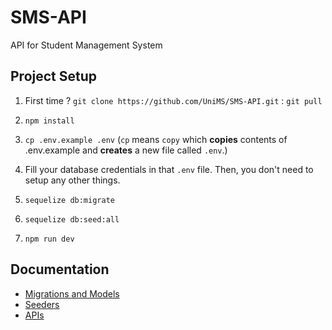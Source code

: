 # SMS-API

API for Student Management System

## Project Setup

1. First time ? `git clone https://github.com/UniMS/SMS-API.git` : `git pull`

2. `npm install`

3. `cp .env.example .env` (`cp` means `copy` which **copies** contents of .env.example and **creates** a new file called `.env`.)

4. Fill your database credentials in that `.env` file. Then, you don't need to setup any other things.

5. `sequelize db:migrate`

6. `sequelize db:seed:all`

7. `npm run dev`

## Documentation

- [Migrations and Models](https://github.com/UniMS/SMS-API/blob/master/docs/2-migrations-and-models.md)
- [Seeders](https://github.com/UniMS/SMS-API/blob/master/docs/3-seeder.md)
- [APIs](https://github.com/UniMS/SMS-API/blob/master/docs/4-api.md)
